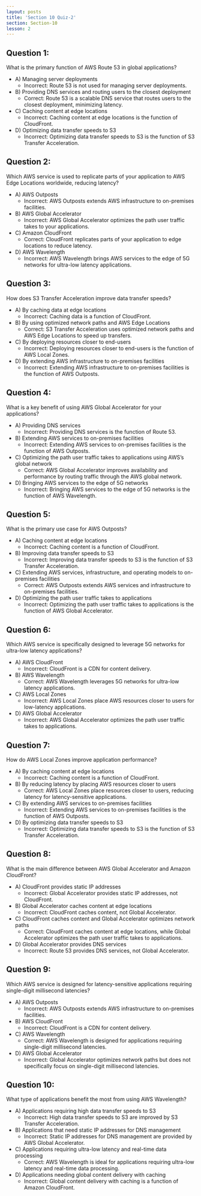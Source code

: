 ```yaml
---
layout: posts
title: 'Section 10 Quiz-2'
section: Section-10
lesson: 2
---
```


<!-- Content Covered Lessons-10 of Section-10 -->

## Question 1:

What is the primary function of AWS Route 53 in global applications?

- A) Managing server deployments
  - Incorrect: Route 53 is not used for managing server deployments.
- B) Providing DNS services and routing users to the closest deployment
  - Correct: Route 53 is a scalable DNS service that routes users to the closest deployment, minimizing latency.
- C) Caching content at edge locations
  - Incorrect: Caching content at edge locations is the function of CloudFront.
- D) Optimizing data transfer speeds to S3
  - Incorrect: Optimizing data transfer speeds to S3 is the function of S3 Transfer Acceleration.

<!-- pagebreak -->

## Question 2:

Which AWS service is used to replicate parts of your application to AWS Edge Locations worldwide, reducing latency?

- A) AWS Outposts
  - Incorrect: AWS Outposts extends AWS infrastructure to on-premises facilities.
- B) AWS Global Accelerator
  - Incorrect: AWS Global Accelerator optimizes the path user traffic takes to your applications.
- C) Amazon CloudFront
  - Correct: CloudFront replicates parts of your application to edge locations to reduce latency.
- D) AWS Wavelength
  - Incorrect: AWS Wavelength brings AWS services to the edge of 5G networks for ultra-low latency applications.

<!-- pagebreak -->

## Question 3:

How does S3 Transfer Acceleration improve data transfer speeds?

- A) By caching data at edge locations
  - Incorrect: Caching data is a function of CloudFront.
- B) By using optimized network paths and AWS Edge Locations
  - Correct: S3 Transfer Acceleration uses optimized network paths and AWS Edge Locations to speed up transfers.
- C) By deploying resources closer to end-users
  - Incorrect: Deploying resources closer to end-users is the function of AWS Local Zones.
- D) By extending AWS infrastructure to on-premises facilities
  - Incorrect: Extending AWS infrastructure to on-premises facilities is the function of AWS Outposts.

<!-- pagebreak -->

## Question 4:

What is a key benefit of using AWS Global Accelerator for your applications?

- A) Providing DNS services
  - Incorrect: Providing DNS services is the function of Route 53.
- B) Extending AWS services to on-premises facilities
  - Incorrect: Extending AWS services to on-premises facilities is the function of AWS Outposts.
- C) Optimizing the path user traffic takes to applications using AWS’s global network
  - Correct: AWS Global Accelerator improves availability and performance by routing traffic through the AWS global network.
- D) Bringing AWS services to the edge of 5G networks
  - Incorrect: Bringing AWS services to the edge of 5G networks is the function of AWS Wavelength.

<!-- pagebreak -->

## Question 5:

What is the primary use case for AWS Outposts?

- A) Caching content at edge locations
  - Incorrect: Caching content is a function of CloudFront.
- B) Improving data transfer speeds to S3
  - Incorrect: Improving data transfer speeds to S3 is the function of S3 Transfer Acceleration.
- C) Extending AWS services, infrastructure, and operating models to on-premises facilities
  - Correct: AWS Outposts extends AWS services and infrastructure to on-premises facilities.
- D) Optimizing the path user traffic takes to applications
  - Incorrect: Optimizing the path user traffic takes to applications is the function of AWS Global Accelerator.

<!-- pagebreak -->

## Question 6:

Which AWS service is specifically designed to leverage 5G networks for ultra-low latency applications?

- A) AWS CloudFront
  - Incorrect: CloudFront is a CDN for content delivery.
- B) AWS Wavelength
  - Correct: AWS Wavelength leverages 5G networks for ultra-low latency applications.
- C) AWS Local Zones
  - Incorrect: AWS Local Zones place AWS resources closer to users for low-latency applications.
- D) AWS Global Accelerator
  - Incorrect: AWS Global Accelerator optimizes the path user traffic takes to applications.

<!-- pagebreak -->

## Question 7:

How do AWS Local Zones improve application performance?

- A) By caching content at edge locations
  - Incorrect: Caching content is a function of CloudFront.
- B) By reducing latency by placing AWS resources closer to users
  - Correct: AWS Local Zones place resources closer to users, reducing latency for latency-sensitive applications.
- C) By extending AWS services to on-premises facilities
  - Incorrect: Extending AWS services to on-premises facilities is the function of AWS Outposts.
- D) By optimizing data transfer speeds to S3
  - Incorrect: Optimizing data transfer speeds to S3 is the function of S3 Transfer Acceleration.

<!-- pagebreak -->

## Question 8:

What is the main difference between AWS Global Accelerator and Amazon CloudFront?

- A) CloudFront provides static IP addresses
  - Incorrect: Global Accelerator provides static IP addresses, not CloudFront.
- B) Global Accelerator caches content at edge locations
  - Incorrect: CloudFront caches content, not Global Accelerator.
- C) CloudFront caches content and Global Accelerator optimizes network paths
  - Correct: CloudFront caches content at edge locations, while Global Accelerator optimizes the path user traffic takes to applications.
- D) Global Accelerator provides DNS services
  - Incorrect: Route 53 provides DNS services, not Global Accelerator.

<!-- pagebreak -->

## Question 9:

Which AWS service is designed for latency-sensitive applications requiring single-digit millisecond latencies?

- A) AWS Outposts
  - Incorrect: AWS Outposts extends AWS infrastructure to on-premises facilities.
- B) AWS CloudFront
  - Incorrect: CloudFront is a CDN for content delivery.
- C) AWS Wavelength
  - Correct: AWS Wavelength is designed for applications requiring single-digit millisecond latencies.
- D) AWS Global Accelerator
  - Incorrect: Global Accelerator optimizes network paths but does not specifically focus on single-digit millisecond latencies.

<!-- pagebreak -->

## Question 10:

What type of applications benefit the most from using AWS Wavelength?

- A) Applications requiring high data transfer speeds to S3
  - Incorrect: High data transfer speeds to S3 are improved by S3 Transfer Acceleration.
- B) Applications that need static IP addresses for DNS management
  - Incorrect: Static IP addresses for DNS management are provided by AWS Global Accelerator.
- C) Applications requiring ultra-low latency and real-time data processing
  - Correct: AWS Wavelength is ideal for applications requiring ultra-low latency and real-time data processing.
- D) Applications needing global content delivery with caching
  - Incorrect: Global content delivery with caching is a function of Amazon CloudFront.
